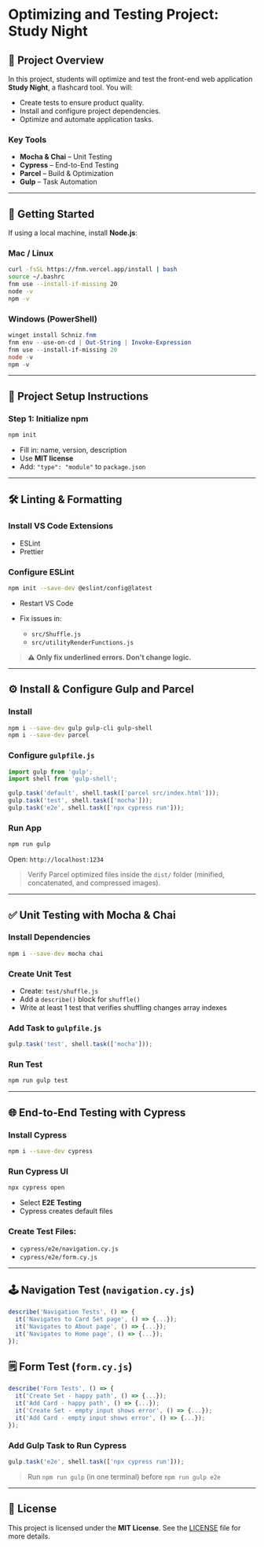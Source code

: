 # Optimizing and Testing Project: Study Night

## 🚀 Project Overview

In this project, students will optimize and test the front-end web application **Study Night**, a flashcard tool. You will:

* Create tests to ensure product quality.
* Install and configure project dependencies.
* Optimize and automate application tasks.

### Key Tools

* **Mocha & Chai** – Unit Testing
* **Cypress** – End-to-End Testing
* **Parcel** – Build & Optimization
* **Gulp** – Task Automation

---

## 📅 Getting Started

If using a local machine, install **Node.js**:

### Mac / Linux

```bash
curl -fsSL https://fnm.vercel.app/install | bash
source ~/.bashrc
fnm use --install-if-missing 20
node -v
npm -v
```

### Windows (PowerShell)

```powershell
winget install Schniz.fnm
fnm env --use-on-cd | Out-String | Invoke-Expression
fnm use --install-if-missing 20
node -v
npm -v
```

---

## 📁 Project Setup Instructions

### Step 1: Initialize npm

```bash
npm init
```

* Fill in: name, version, description
* Use **MIT license**
* Add: `"type": "module"` to `package.json`

---

## 🛠️ Linting & Formatting

### Install VS Code Extensions

* ESLint
* Prettier

### Configure ESLint

```bash
npm init --save-dev @eslint/config@latest
```

* Restart VS Code
* Fix issues in:

  * `src/Shuffle.js`
  * `src/utilityRenderFunctions.js`

> **⚠ Only fix underlined errors. Don't change logic.**

---

## ⚙️ Install & Configure Gulp and Parcel

### Install

```bash
npm i --save-dev gulp gulp-cli gulp-shell
npm i --save-dev parcel
```

### Configure `gulpfile.js`

```js
import gulp from 'gulp';
import shell from 'gulp-shell';

gulp.task('default', shell.task(['parcel src/index.html']));
gulp.task('test', shell.task(['mocha']));
gulp.task('e2e', shell.task(['npx cypress run']));
```

### Run App

```bash
npm run gulp
```

Open: `http://localhost:1234`

> Verify Parcel optimized files inside the `dist/` folder (minified, concatenated, and compressed images).

---

## ✅ Unit Testing with Mocha & Chai

### Install Dependencies

```bash
npm i --save-dev mocha chai
```

### Create Unit Test

* Create: `test/shuffle.js`
* Add a `describe()` block for `shuffle()`
* Write at least 1 test that verifies shuffling changes array indexes

### Add Task to `gulpfile.js`

```js
gulp.task('test', shell.task(['mocha']));
```

### Run Test

```bash
npm run gulp test
```

---

## 🌐 End-to-End Testing with Cypress

### Install Cypress

```bash
npm i --save-dev cypress
```

### Run Cypress UI

```bash
npx cypress open
```

* Select **E2E Testing**
* Cypress creates default files

### Create Test Files:

* `cypress/e2e/navigation.cy.js`
* `cypress/e2e/form.cy.js`

---

## 🕹️ Navigation Test (`navigation.cy.js`)

```js
describe('Navigation Tests', () => {
  it('Navigates to Card Set page', () => {...});
  it('Navigates to About page', () => {...});
  it('Navigates to Home page', () => {...});
});
```

## 🗒️ Form Test (`form.cy.js`)

```js
describe('Form Tests', () => {
  it('Create Set - happy path', () => {...});
  it('Add Card - happy path', () => {...});
  it('Create Set - empty input shows error', () => {...});
  it('Add Card - empty input shows error', () => {...});
});
```

### Add Gulp Task to Run Cypress

```js
gulp.task('e2e', shell.task(['npx cypress run']));
```

> Run `npm run gulp` (in one terminal) before `npm run gulp e2e`

---

## 📄 License

This project is licensed under the **MIT License**.
See the [LICENSE](LICENSE) file for more details.
